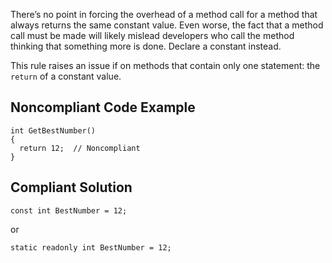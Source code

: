There’s no point in forcing the overhead of a method call for a method that always returns the same constant value. Even worse, the fact that a method call must be made will likely mislead developers who call the method thinking that something more is done. Declare a constant instead.
 
This rule raises an issue if on methods that contain only one statement: the `return` of a constant value.
 
## Noncompliant Code Example

    int GetBestNumber()
    {
      return 12;  // Noncompliant
    }

## Compliant Solution

    const int BestNumber = 12;

or

    static readonly int BestNumber = 12;